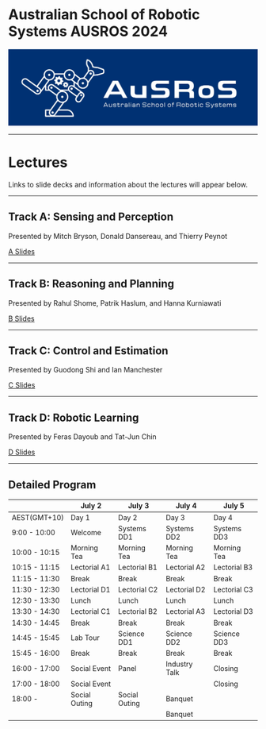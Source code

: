 # Australian School of Robotic Systems AUSROS 2024

![logo](/Pics/AUSROS_Logo.med.jpg)


---
# Lectures

Links to slide decks and information about the lectures will appear below.

---
## Track A: Sensing and Perception
Presented by Mitch Bryson, Donald Dansereau, and Thierry Peynot

[A Slides](SensingAndPerception/README.md)


---
## Track B: Reasoning and Planning
Presented by Rahul Shome, Patrik Haslum, and Hanna Kurniawati

[B Slides](ReasoningAndPlanning/README.md)


---
## Track C: Control and Estimation
Presented by Guodong Shi and Ian Manchester

[C Slides](ControlAndEstimation/README.md)


---
## Track D: Robotic Learning
Presented by Feras Dayoub and Tat-Jun Chin

[D Slides](RoboticLearning/README.md)


---
## Detailed Program

|               | July 2        | July 3        | July 4        | July 5       |
| ------------- | ------------- | ------------- | ------------- | ------------ |
| AEST(GMT+10)  | Day 1         | Day 2         | Day 3         | Day 4        |
| 9:00 - 10:00  | Welcome       | Systems DD1   | Systems DD2   | Systems DD3  |
| 10:00 - 10:15 | Morning Tea   | Morning Tea   | Morning Tea   | Morning Tea  |
| 10:15 - 11:15 | Lectorial A1  | Lectorial B1  | Lectorial A2  | Lectorial B3 |
| 11:15 - 11:30 | Break         | Break         | Break         | Break        |
| 11:30 - 12:30 | Lectorial D1  | Lectorial C2  | Lectorial D2  | Lectorial C3 |
| 12:30 - 13:30 | Lunch         | Lunch         | Lunch         | Lunch        |
| 13:30 - 14:30 | Lectorial C1  | Lectorial B2  | Lectorial A3  | Lectorial D3 |
| 14:30 - 14:45 | Break         | Break         | Break         | Break        |
| 14:45 - 15:45 | Lab Tour      | Science DD1   | Science DD2   | Science DD3  |
| 15:45 - 16:00 | Break         | Break         | Break         | Break        |
| 16:00 - 17:00 | Social Event  | Panel         | Industry Talk | Closing      |
| 17:00 - 18:00 | Social Event  |               |               | Closing      |
| 18:00 -       | Social Outing | Social Outing | Banquet       |              |
|               |               |               | Banquet       |              |
